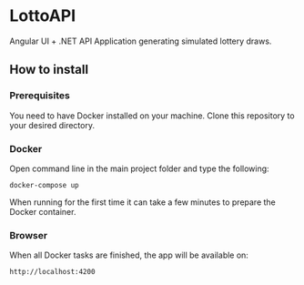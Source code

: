 # LottoAPI
Angular UI + .NET API Application generating simulated lottery draws.

## How to install
### Prerequisites
You need to have Docker installed on your machine.
Clone this repository to your desired directory.

### Docker
Open command line in the main project folder and type the following:
```
docker-compose up
```
When running for the first time it can take a few minutes to prepare the Docker container.

### Browser
When all Docker tasks are finished, the app will be available on:
```
http://localhost:4200
```
